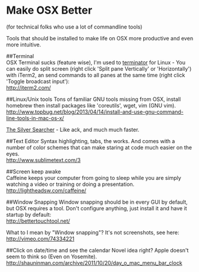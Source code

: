 Make OSX Better 
===============  
(for technical folks who use a lot of commandline tools)

Tools that should be installed to make life on OSX more productive and even more intuitive. 

##Terminal  
OSX Terminal sucks (feature wise), I'm used to [terminator](https://launchpad.net/terminator) for Linux - You can easily do split screen (right click 'Split pane Vertically' or 'Horizontally') with iTerm2, an send commands to all panes at the same time (right click 'Toggle broadcast input'):  
http://iterm2.com/  

##Linux/Unix tools
Tons of familiar GNU tools missing from OSX, install homebrew then install packages like 'coreutils', wget, vim (GNU vim).  
http://www.topbug.net/blog/2013/04/14/install-and-use-gnu-command-line-tools-in-mac-os-x/  

[The Silver Searcher](https://github.com/ggreer/the_silver_searcher) - Like ack, and much much faster.

##Text Editor
Syntax highlighting, tabs, the works.  And comes with a number of color schemes that can make staring at code much easier on the eyes.  
http://www.sublimetext.com/3

##Screen keep awake  
Caffeine keeps your computer from going to sleep while you are simply watching a video or training or doing a presentation.  
http://lightheadsw.com/caffeine/  

##Window Snapping
Window snapping should be in every GUI by default, but OSX requires a tool.  Don't configure anything, just install it and have it startup by default:  
http://bettertouchtool.net/  

What to I mean by "Window snapping"?  It's not screenshots, see here:  
http://vimeo.com/74334221

##Click on date/time and see the calendar
Novel idea right?  Apple doesn't seem to think so (Even on Yosemite).  
http://shauninman.com/archive/2011/10/20/day_o_mac_menu_bar_clock
